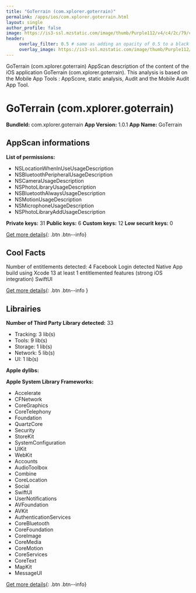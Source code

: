 ```yaml
---
title: "GoTerrain (com.xplorer.goterrain)"
permalink: /apps/ios/com.xplorer.goterrain.html
layout: single
author_profile: false
image: https://is3-ssl.mzstatic.com/image/thumb/Purple112/v4/c4/2c/79/c42c79af-be3d-e49d-25d2-600822e50816/AppIcon-0-0-1x_U007emarketing-0-10-0-85-220.png/512x512bb.jpg
header: 
     overlay_filter: 0.5 # same as adding an opacity of 0.5 to a black background
     overlay_image: https://is3-ssl.mzstatic.com/image/thumb/Purple112/v4/c4/2c/79/c42c79af-be3d-e49d-25d2-600822e50816/AppIcon-0-0-1x_U007emarketing-0-10-0-85-220.png/512x512bb.jpg
---
```

GoTerrain (com.xplorer.goterrain) AppScan description of the content of the iOS application GoTerrain (com.xplorer.goterrain). This analysis is based on the Mobile App Tools : AppScore, static analysis, Audit and the Mobile Audit App Tool.

# GoTerrain (com.xplorer.goterrain)

**BundleId:** com.xplorer.goterrain
**App Version:** 1.0.1
**App Name:** GoTerrain


## AppScan informations 

**List of permissions:** 
- NSLocationWhenInUseUsageDescription
- NSBluetoothPeripheralUsageDescription
- NSCameraUsageDescription
- NSPhotoLibraryUsageDescription
- NSBluetoothAlwaysUsageDescription
- NSMotionUsageDescription
- NSMicrophoneUsageDescription
- NSPhotoLibraryAddUsageDescription
  
  
**Private keys:** 31
**Public keys:** 6
**Custom keys:** 12
**Low securit keys:** 0
  
[Get more details](/pricing.html){: .btn .btn--info}

## Cool Facts

Number of entitlements detected: 4
Facebook Login detected
Native App
build using Xcode 13
at least 1 entitlemented features (strong iOS integration)
SwiftUI
  
[Get more details](/pricing.html){: .btn .btn--info }

## Librairies 
**Number of Third Party Library detected:** 33
- Tracking: 3 lib(s)
- Tools: 9 lib(s)
- Storage: 1 lib(s)
- Network: 5 lib(s)
- UI: 1 lib(s)


**Apple dylibs:**


**Apple System Library Frameworks:**
- Accelerate
- CFNetwork
- CoreGraphics
- CoreTelephony
- Foundation
- QuartzCore
- Security
- StoreKit
- SystemConfiguration
- UIKit
- WebKit
- Accounts
- AudioToolbox
- Combine
- CoreLocation
- Social
- SwiftUI
- UserNotifications
- AVFoundation
- AVKit
- AuthenticationServices
- CoreBluetooth
- CoreFoundation
- CoreImage
- CoreMedia
- CoreMotion
- CoreServices
- CoreText
- MapKit
- MessageUI


  
[Get more details](/pricing.html){: .btn .btn--info}

